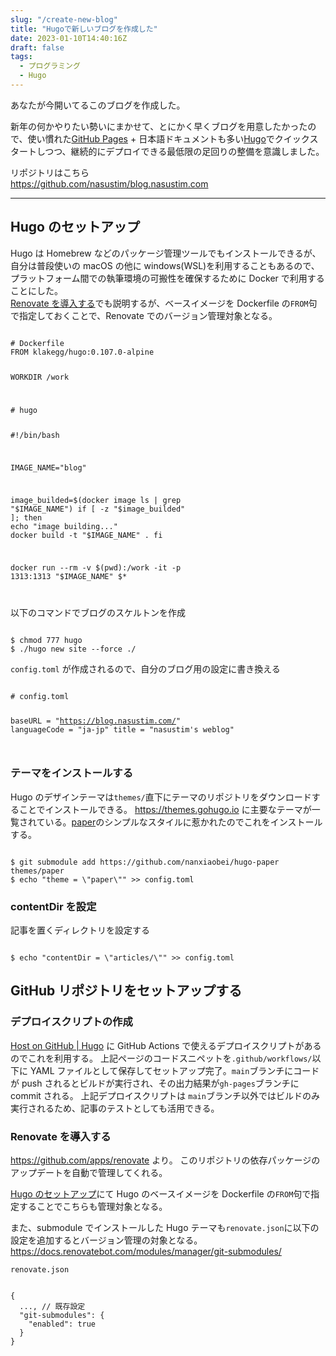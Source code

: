 ```yaml
---
slug: "/create-new-blog"
title: "Hugoで新しいブログを作成した"
date: 2023-01-10T14:40:16Z
draft: false
tags:
  - プログラミング
  - Hugo
---
```


あなたが今開いてるこのブログを作成した。

新年の何かやりたい勢いにまかせて、とにかく早くブログを用意したかったので、使い慣れた[GitHub Pages](https://docs.github.com/ja/pages) + 日本語ドキュメントも多い[Hugo](https://gohugo.io/)でクイックスタートしつつ、継続的にデプロイできる最低限の足回りの整備を意識しました。

リポジトリはこちら  
https://github.com/nasustim/blog.nasustim.com

---

## Hugo のセットアップ

Hugo は Homebrew などのパッケージ管理ツールでもインストールできるが、自分は普段使いの macOS の他に windows(WSL)を利用することもあるので、プラットフォーム間での執筆環境の可搬性を確保するために Docker で利用することにした。  
[Renovate を導入する](#renovate-を導入する)でも説明するが、ベースイメージを Dockerfile の`FROM`句で指定しておくことで、Renovate でのバージョン管理対象となる。

<code>
# Dockerfile
FROM klakegg/hugo:0.107.0-alpine

WORKDIR /work

</code>

<code>
# hugo

#!/bin/bash

IMAGE_NAME="blog"

image_builded=$(docker image ls | grep "$IMAGE_NAME")
if [ -z "$image_builded" ]; then
echo "image building..."
docker build -t "$IMAGE_NAME" .
fi

docker run --rm -v $(pwd):/work -it -p 1313:1313 "$IMAGE_NAME" $\*

</code>

以下のコマンドでブログのスケルトンを作成

<code>
$ chmod 777 hugo
$ ./hugo new site --force ./
</code>

`config.toml` が作成されるので、自分のブログ用の設定に書き換える

<code>
# config.toml

baseURL = "https://blog.nasustim.com/"
languageCode = "ja-jp"
title = "nasustim's weblog"

</code>

### テーマをインストールする

Hugo のデザインテーマは`themes/`直下にテーマのリポジトリをダウンロードすることでインストールできる。
https://themes.gohugo.io に主要なテーマが一覧されている。[paper](https://themes.gohugo.io/themes/hugo-paper/)のシンプルなスタイルに惹かれたのでこれをインストールする。

<code>
$ git submodule add https://github.com/nanxiaobei/hugo-paper themes/paper
$ echo "theme = \"paper\"" >> config.toml
</code>

### contentDir を設定

記事を置くディレクトリを設定する

<code>
$ echo "contentDir = \"articles/\"" >> config.toml
</code>

## GitHub リポジトリをセットアップする

### デプロイスクリプトの作成

[Host on GitHub | Hugo](https://gohugo.io/hosting-and-deployment/hosting-on-github/#build-hugo-with-github-action) に GitHub Actions で使えるデプロイスクリプトがあるのでこれを利用する。
上記ページのコードスニペットを`.github/workflows/`以下に YAML ファイルとして保存してセットアップ完了。`main`ブランチにコードが push されるとビルドが実行され、その出力結果が`gh-pages`ブランチに commit される。
上記デプロイスクリプトは `main`ブランチ以外ではビルドのみ実行されるため、記事のテストとしても活用できる。

### Renovate を導入する

https://github.com/apps/renovate より。
このリポジトリの依存パッケージのアップデートを自動で管理してくれる。

[Hugo のセットアップ](#hugo-のセットアップ)にて Hugo のベースイメージを Dockerfile の`FROM`句で指定することでこちらも管理対象となる。

また、submodule でインストールした Hugo テーマも`renovate.json`に以下の設定を追加するとバージョン管理の対象となる。
https://docs.renovatebot.com/modules/manager/git-submodules/

`renovate.json`

<code>
{
  ..., // 既存設定
  "git-submodules": {
    "enabled": true
  }
}
</code>
